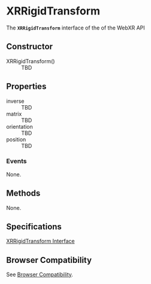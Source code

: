 # XRRigidTransform

The **`XRRigidTransform`** interface of the of the WebXR API 

## Constructor

<dl>
  <dt>XRRigidTransform()</dt>
  <dd>TBD</dd>
<dl>

## Properties

<dl>
  <dt>inverse</dt>
  <dd>TBD</dd>
  <dt>matrix</dt>
  <dd>TBD</dd>
  <dt>orientation</dt>
  <dd>TBD</dd>
  <dt>position</dt>
  <dd>TBD</dd>
</dl>

### Events

None.

## Methods

None.

## Specifications

[XRRigidTransform Interface](https://www.w3.org/TR/webxr/#xrrigidtransform-interface)

## Browser Compatibility

See [Browser Compatibility](compatibility).
